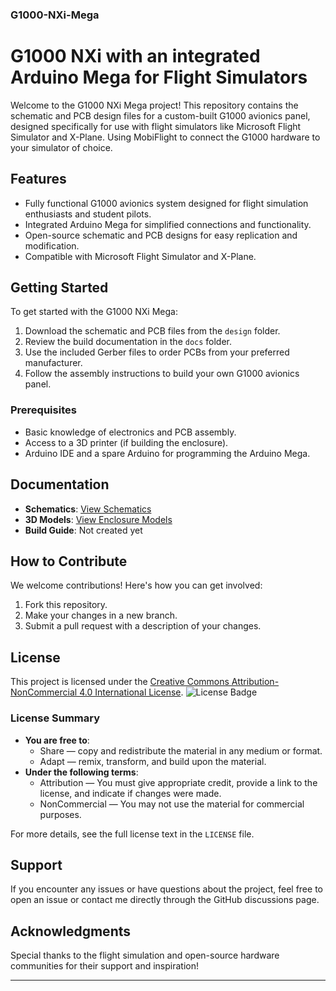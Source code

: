 ### G1000-NXi-Mega

# G1000 NXi with an integrated Arduino Mega for Flight Simulators

Welcome to the G1000 NXi Mega project! This repository contains the schematic and PCB design files for a custom-built G1000 avionics panel, designed specifically for use with flight simulators like Microsoft Flight Simulator and X-Plane. Using MobiFlight to connect the G1000 hardware to your simulator of choice.

## Features
- Fully functional G1000 avionics system designed for flight simulation enthusiasts and student pilots.
- Integrated Arduino Mega for simplified connections and functionality.
- Open-source schematic and PCB designs for easy replication and modification.
- Compatible with Microsoft Flight Simulator and X-Plane.

## Getting Started
To get started with the G1000 NXi Mega:
1. Download the schematic and PCB files from the `design` folder.
2. Review the build documentation in the `docs` folder.
3. Use the included Gerber files to order PCBs from your preferred manufacturer.
4. Follow the assembly instructions to build your own G1000 avionics panel.

### Prerequisites
- Basic knowledge of electronics and PCB assembly.
- Access to a 3D printer (if building the enclosure).
- Arduino IDE and a spare Arduino for programming the Arduino Mega.

## Documentation
- **Schematics**: [View Schematics](./G1000-NXi-Mega/Frame%20PCBs)
- **3D Models**: [View Enclosure Models](https://cad.onshape.com/documents/151676533be7f9dde157788c/w/2f40da56e230263b51d6582b/e/3766505c1afa7c69551d04a4)
- **Build Guide**: Not created yet

## How to Contribute
We welcome contributions! Here's how you can get involved:
1. Fork this repository.
2. Make your changes in a new branch.
3. Submit a pull request with a description of your changes.

## License
This project is licensed under the [Creative Commons Attribution-NonCommercial 4.0 International License](https://creativecommons.org/licenses/by-nc/4.0/).
![License Badge](https://licensebuttons.net/l/by-nc/4.0/88x31.png)

### License Summary
- **You are free to**:
  - Share — copy and redistribute the material in any medium or format.
  - Adapt — remix, transform, and build upon the material.
- **Under the following terms**:
  - Attribution — You must give appropriate credit, provide a link to the license, and indicate if changes were made.
  - NonCommercial — You may not use the material for commercial purposes.

For more details, see the full license text in the `LICENSE` file.

## Support
If you encounter any issues or have questions about the project, feel free to open an issue or contact me directly through the GitHub discussions page.

## Acknowledgments
Special thanks to the flight simulation and open-source hardware communities for their support and inspiration!

---
